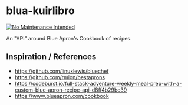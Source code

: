 # blua-kuirlibro

[![No Maintenance Intended](http://unmaintained.tech/badge.svg)](http://unmaintained.tech/)

An "API" around Blue Apron's Cookbook of recipes.

## Inspiration / References

- https://github.com/linuxlewis/bluechef
- https://github.com/rmion/bestaprons
- https://codeburst.io/full-stack-adventure-weekly-meal-prep-with-a-custom-blue-apron-recipe-api-d8ff4b29bc39
- https://www.blueapron.com/cookbook

